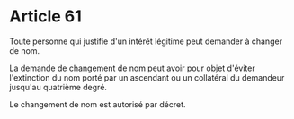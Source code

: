 # Article 61

Toute personne qui justifie d'un intérêt légitime peut demander à changer de nom.

La demande de changement de nom peut avoir pour objet d'éviter l'extinction du nom porté par un ascendant ou un collatéral du demandeur jusqu'au quatrième degré.

Le changement de nom est autorisé par décret.
